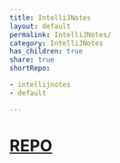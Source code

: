 ```yaml
---
title: IntelliJNotes
layout: default
permalink: IntelliJNotes/
category: IntelliJNotes
has_children: true
share: true
shortRepo:

- intellijnotes
- default

---
```


# [REPO](https://github.com/14paxton/IntelliJNotes)
